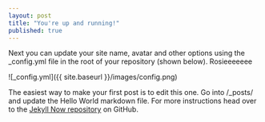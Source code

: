 ```yaml
---
layout: post
title: "You're up and running!"
published: true
---
```



Next you can update your site name, avatar and other options using the _config.yml file in the root of your repository (shown below). Rosieeeeeee

![_config.yml]({{ site.baseurl }}/images/config.png)

The easiest way to make your first post is to edit this one. Go into /_posts/ and update the Hello World markdown file. For more instructions head over to the [Jekyll Now repository](https://github.com/barryclark/jekyll-now) on GitHub.
